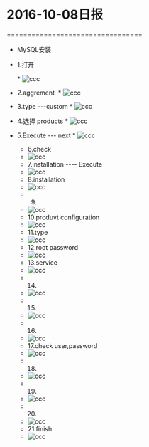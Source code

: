 # 2016-10-08日报

=================================

* MySQL安装
* 1.打开
 
  * ![ccc](image/mysql_install_1.jpg)
* 2.aggrement
  * ![ccc](image/mysql_install_2.jpg)
* 3.type ---custom
  * ![ccc](image/mysql_install_3.jpg)
* 4.选择 products
  * ![ccc](image/mysql_install_4.jpg)
* 5.Execute --- next
  * ![ccc](image/mysql_install_5.jpg)
  * 6.check
  * ![ccc](image/mysql_install_6.jpg)
  * 7.installation ---- Execute
  * ![ccc](image/mysql_install_7.jpg)
  * 8.installation
  * ![ccc](image/mysql_install_8.jpg)
  * 9.
  * ![ccc](image/mysql_install_9.jpg)
  * 10.produvt configuration
  * ![ccc](image/mysql_install_10.jpg)
  * 11.type
  * ![ccc](image/mysql_install_11.jpg)
  * 12.root password
  * ![ccc](image/mysql_install_12.jpg)
  * 13.service
  * ![ccc](image/mysql_install_13.jpg)
  * 14.
  * ![ccc](image/mysql_install_14.jpg)
  * 15.
  * ![ccc](image/mysql_install_15.jpg)
  * 16.
  * ![ccc](image/mysql_install_16.jpg)
  * 17.check user,password
  * ![ccc](image/mysql_install_17.jpg)
  * 18.
  * ![ccc](image/mysql_install_18.jpg)
  * 19.
  * ![ccc](image/mysql_install_19.jpg)
  * 20.
  * ![ccc](image/mysql_install_20.jpg)
  * 21.finish
  * ![ccc](image/mysql_install_21.jpg)
